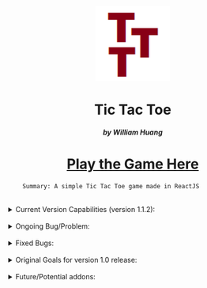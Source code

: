 <p align="center">
<img width="150" height="150" src="/public/logo.png">
</p>

<h1 align="center"> Tic Tac Toe </h1>

<h5 align="center"> by William Huang </h5>

<h1 align="center" ><a href="https://whuang602.github.io/Tic-Tac-Toe/">Play the Game Here</a> </h1>


        Summary: A simple Tic Tac Toe game made in ReactJS

<br/>

<details>
<summary>Current Version Capabilities (version 1.1.2):</summary>

- Well functioning Local 1 v 1

- Ability to change player names in Options menu

- Ability to change which player/symbol starts playing first 

- Three functional states of game progress: ongoing, win, and stalemate

- Colorful game board

</details>

<br/>

<details>
<summary>Ongoing Bug/Problem:</summary>

- On deployed version, the Save button in Options is misaligned
        
- UI can misalign on different resolutions, screen sizes, and/or browsers
        
- fonts can differ on across OS and browsers
        

</details>

<br/>

<details>
<summary>Fixed Bugs:</summary>

- stalemate state breaks the rendering

- no pause/delay after winning move, user cannot see how the game was won/lost

- make the winning 3 symbols more visible

- once a player win and presses the quit button immediately, the game goes to menu screen then to winning page

-Basic UI & functionalities have mostly been fixed

</details>

<br/>

<details>
<summary>Original Goals for version 1.0 release:</summary>

- Functional local 1 v 1

- enhance ability to change player names and UI

- option to change which symbol goes first (X vs O)

- option to restart on game page 

- update all status results (win/stalemate)


</details>

<br/>

<details>
<summary>Future/Potential addons:</summary>

- More dynamic board structure to allow for more complex games (4x4, 5x5, etc)

- Option for user to change the color of the game(including the symbols) in options

- Ability to keep track of wins for both players

- Accessbility Options(Black and white)

- Animated (or still image) celebration on Win page

- Working AI to play against

- Dynamic UI that will work on any resolution

</details>

